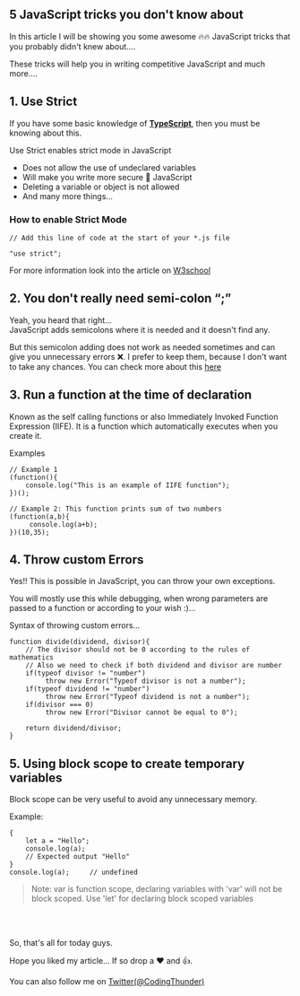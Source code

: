 ## 5 JavaScript tricks you don't know about

In this article I will be showing you some awesome 🔥🔥 JavaScript tricks that you probably didn't knew about....

These tricks will help you in writing competitive JavaScript and much more....


## 1. Use Strict

If you have some basic knowledge of <a href="https://www.typescriptlang.org">**TypeScript**</a>, then you must be knowing about this.

Use Strict enables strict mode in JavaScript
<ul>
    <li>Does not allow the use of undeclared variables</li>
    <li>Will make you write more secure 🔐 JavaScript</li>
    <li>Deleting a variable or object is not allowed</li>
    <li>And many more things...</li>
</ul>


### How to enable Strict Mode

```
// Add this line of code at the start of your *.js file

"use strict";
```


For more information look into the article on <a href="https://www.w3schools.com/js/js_strict.asp">W3school</a>


## 2. You don't really need semi-colon “;” 

Yeah, you heard that right...
<br>
JavaScript adds semicolons where it is needed and it doesn't find any.

But this semicolon adding does not work as needed sometimes and can give you unnecessary errors ❌. I prefer to keep them, because I don't want to take any chances. You can check more about this <a href="https://flaviocopes.com/javascript-automatic-semicolon-insertion/#:~:text=JavaScript%20semicolons%20are%20optional.,but%20many%20people%20prefer%20them.&text=This%20is%20all%20possible%20because,adds%20it%20behind%20the%20scenes.">here</a>



## 3. Run a function at the time of declaration

Known as the self calling functions or also Immediately Invoked Function Expression (IIFE). It is a function which automatically executes when you create it.

Examples
```
// Example 1
(function(){
    console.log("This is an example of IIFE function");
})();
```

``` 
// Example 2: This function prints sum of two numbers
(function(a,b){
     console.log(a+b);
})(10,35);
```


## 4. Throw custom Errors

Yes!! This is possible in JavaScript, you can throw your own exceptions.

You will mostly use this while debugging, when wrong parameters are passed to a function or according to your wish :)...

Syntax of throwing custom errors...
```
function divide(dividend, divisor){
    // The divisor should not be 0 according to the rules of mathematics
    // Also we need to check if both dividend and divisor are number
    if(typeof divisor != "number")
         throw new Error("Typeof divisor is not a number");
    if(typeof dividend != "number")
         throw new Error("Typeof dividend is not a number");
    if(divisor === 0)
         throw new Error("Divisor cannot be equal to 0");

    return dividend/divisor;
}
```

## 5. Using block scope to create temporary variables

Block scope can be very useful to avoid any unnecessary memory.

Example:
```
{
    let a = "Hello";
    console.log(a);
    // Expected output "Hello"
}
console.log(a);     // undefined
```

>Note: var is function scope, declaring variables with 'var' will not be block scoped. Use 'let' for declaring block scoped variables
<br>
<br>

So, that's all for today guys.

Hope you liked my article... If so drop a ❤️ and 👍.

You can also follow me on <a href="https://twitter.com/CodingThunder">Twitter(@CodingThunder)</a>

